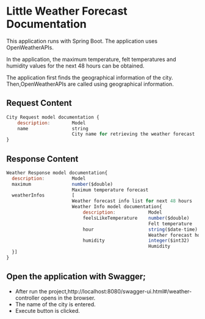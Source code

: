 # Little Weather Forecast Documentation

This application runs with Spring Boot. The application uses OpenWeatherAPIs.

In the application, the maximum temperature, felt temperatures and humidity values for the next 48 hours can be obtained.

The application first finds the geographical information of the city. Then,OpenWeatherAPIs are called using geographical information.  

## Request Content
```javascript
City Request model documentation {
    description:        Model
    name                string
                        City name for retrieving the weather forecast
}
```


## Response Content
```javascript
Weather Response model documentation{
  description:          Model
  maximum               number($double)
                        Maximum temperature forecast
  weatherInfos          [
                        Weather forecast info list for next 48 hours
                        Weather Info model documentation{
                            description:            Model
                            feelsLikeTemperature    number($double)
                                                    Felt temperature
                            hour                    string($date-time)
                                                    Weather forecast hour
                            humidity                integer($int32)
                                                    Humidity
  }]
}
```

## Open the application with Swagger;
* After run the project,http://localhost:8080/swagger-ui.html#/weather-controller opens in the browser.
* The name of the city is entered.
* Execute button is clicked.

